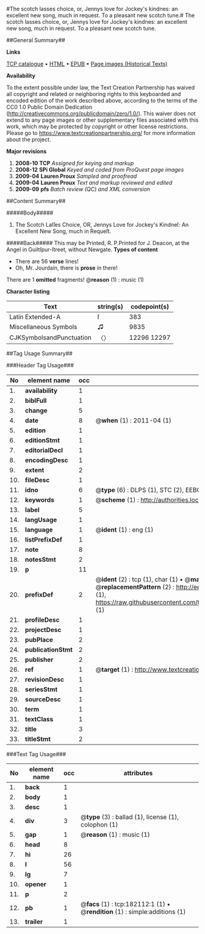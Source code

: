 #The scotch lasses choice, or, Jennys love for Jockey's kindnes: an excellent new song, much in request. To a pleasant new scotch tune.#
The scotch lasses choice, or, Jennys love for Jockey's kindnes: an excellent new song, much in request. To a pleasant new scotch tune.

##General Summary##

**Links**

[TCP catalogue](http://www.ota.ox.ac.uk/tcp/)  • 
[HTML](http://tei.it.ox.ac.uk/tcp/Texts-HTML/free/B06/B06055.html)  • 
[EPUB](http://tei.it.ox.ac.uk/tcp/Texts-EPUB/free/B06/B06055.epub) • 
[Page images (Historical Texts)](https://historicaltexts.jisc.ac.uk/eebo-99887403e)

**Availability**

To the extent possible under law, the Text Creation Partnership has waived all copyright and related or neighboring rights to this keyboarded and encoded edition of the work described above, according to the terms of the CC0 1.0 Public Domain Dedication (http://creativecommons.org/publicdomain/zero/1.0/). This waiver does not extend to any page images or other supplementary files associated with this work, which may be protected by copyright or other license restrictions. Please go to https://www.textcreationpartnership.org/ for more information about the project.

**Major revisions**

1. __2008-10__ __TCP__ *Assigned for keying and markup*
1. __2008-12__ __SPi Global__ *Keyed and coded from ProQuest page images*
1. __2009-04__ __Lauren Proux__ *Sampled and proofread*
1. __2009-04__ __Lauren Proux__ *Text and markup reviewed and edited*
1. __2009-09__ __pfs__ *Batch review (QC) and XML conversion*

##Content Summary##

#####Body#####

1. The Scotch Laſſes Choice, OR, Jennys Love for Jockey's Kindneſ: An Excellent New Song, much in Requeſt.

#####Back#####
This may be Printed, R. P.Printed for J. Deacon, at the Angel in Guiltſpur-ſtreet, without Newgate.
**Types of content**

  * There are 56 **verse** lines!
  * Oh, Mr. Jourdain, there is **prose** in there!

There are 1 **omitted** fragments! 
 @__reason__ (1) : music (1)

**Character listing**


|Text|string(s)|codepoint(s)|
|---|---|---|
|Latin Extended-A|ſ|383|
|Miscellaneous Symbols|♫|9835|
|CJKSymbolsandPunctuation|〈〉|12296 12297|

##Tag Usage Summary##

###Header Tag Usage###

|No|element name|occ|attributes|
|---|---|---|---|
|1.|__availability__|1||
|2.|__biblFull__|1||
|3.|__change__|5||
|4.|__date__|8| @__when__ (1) : 2011-04 (1)|
|5.|__edition__|1||
|6.|__editionStmt__|1||
|7.|__editorialDecl__|1||
|8.|__encodingDesc__|1||
|9.|__extent__|2||
|10.|__fileDesc__|1||
|11.|__idno__|6| @__type__ (6) : DLPS (1), STC (2), EEBO-CITATION (1), PROQUEST (1), VID (1)|
|12.|__keywords__|1| @__scheme__ (1) : http://authorities.loc.gov/ (1)|
|13.|__label__|5||
|14.|__langUsage__|1||
|15.|__language__|1| @__ident__ (1) : eng (1)|
|16.|__listPrefixDef__|1||
|17.|__note__|8||
|18.|__notesStmt__|2||
|19.|__p__|11||
|20.|__prefixDef__|2| @__ident__ (2) : tcp (1), char (1)  •  @__matchPattern__ (2) : ([0-9\-]+):([0-9IVX]+) (1), (.+) (1)  •  @__replacementPattern__ (2) : http://eebo.chadwyck.com/downloadtiff?vid=$1&page=$2 (1), https://raw.githubusercontent.com/textcreationpartnership/Texts/master/tcpchars.xml#$1 (1)|
|21.|__profileDesc__|1||
|22.|__projectDesc__|1||
|23.|__pubPlace__|2||
|24.|__publicationStmt__|2||
|25.|__publisher__|2||
|26.|__ref__|1| @__target__ (1) : http://www.textcreationpartnership.org/docs/. (1)|
|27.|__revisionDesc__|1||
|28.|__seriesStmt__|1||
|29.|__sourceDesc__|1||
|30.|__term__|1||
|31.|__textClass__|1||
|32.|__title__|3||
|33.|__titleStmt__|2||


###Text Tag Usage###

|No|element name|occ|attributes|
|---|---|---|---|
|1.|__back__|1||
|2.|__body__|1||
|3.|__desc__|1||
|4.|__div__|3| @__type__ (3) : ballad (1), license (1), colophon (1)|
|5.|__gap__|1| @__reason__ (1) : music (1)|
|6.|__head__|8||
|7.|__hi__|26||
|8.|__l__|56||
|9.|__lg__|7||
|10.|__opener__|1||
|11.|__p__|2||
|12.|__pb__|1| @__facs__ (1) : tcp:182112:1 (1)  •  @__rendition__ (1) : simple:additions (1)|
|13.|__trailer__|1||
